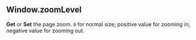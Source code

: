## Window.zoomLevel

**Get** or **Set** the page zoom. `0` for normal size; positive value for zooming in; negative value for zooming out.